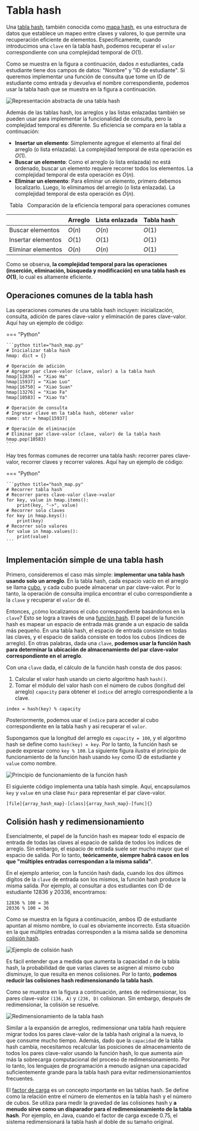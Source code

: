 # Tabla hash

Una <u>tabla hash</u>, también conocida como <u>mapa hash</u>, es una estructura de datos que establece un mapeo entre claves y valores, lo que permite una recuperación eficiente de elementos. Específicamente, cuando introducimos una `clave` en la tabla hash, podemos recuperar el `valor` correspondiente con una complejidad temporal de $O(1)$.

Como se muestra en la figura a continuación, dados $n$ estudiantes, cada estudiante tiene dos campos de datos: "Nombre" y "ID de estudiante". Si queremos implementar una función de consulta que tome un ID de estudiante como entrada y devuelva el nombre correspondiente, podemos usar la tabla hash que se muestra en la figura a continuación.

![Representación abstracta de una tabla hash](hash_map.assets/hash_table_lookup.png)

Además de las tablas hash, los arreglos y las listas enlazadas también se pueden usar para implementar la funcionalidad de consulta, pero la complejidad temporal es diferente. Su eficiencia se compara en la tabla a continuación:

-   **Insertar un elemento**: Simplemente agregue el elemento al final del arreglo (o lista enlazada). La complejidad temporal de esta operación es $O(1)$.
-   **Buscar un elemento**: Como el arreglo (o lista enlazada) no está ordenado, buscar un elemento requiere recorrer todos los elementos. La complejidad temporal de esta operación es $O(n)$.
-   **Eliminar un elemento**: Para eliminar un elemento, primero debemos localizarlo. Luego, lo eliminamos del arreglo (o lista enlazada). La complejidad temporal de esta operación es $O(n)$.

<p align="center"> Tabla <id> &nbsp; Comparación de la eficiencia temporal para operaciones comunes </p>

|                | Arreglo | Lista enlazada | Tabla hash |
| -------------- | ------ | ----------- | ---------- |
| Buscar elementos   | $O(n)$ | $O(n)$      | $O(1)$     |
| Insertar elementos    | $O(1)$ | $O(1)$      | $O(1)$     |
| Eliminar elementos | $O(n)$ | $O(n)$      | $O(1)$     |

Como se observa, **la complejidad temporal para las operaciones (inserción, eliminación, búsqueda y modificación) en una tabla hash es $O(1)$**, lo cual es altamente eficiente.

## Operaciones comunes de la tabla hash

Las operaciones comunes de una tabla hash incluyen: inicialización, consulta, adición de pares clave-valor y eliminación de pares clave-valor. Aquí hay un ejemplo de código:

=== "Python"

    ```python title="hash_map.py"
    # Inicializar tabla hash
    hmap: dict = {}

    # Operación de adición
    # Agregar par clave-valor (clave, valor) a la tabla hash
    hmap[12836] = "Xiao Ha"
    hmap[15937] = "Xiao Luo"
    hmap[16750] = "Xiao Suan"
    hmap[13276] = "Xiao Fa"
    hmap[10583] = "Xiao Ya"

    # Operación de consulta
    # Ingresar clave en la tabla hash, obtener valor
    name: str = hmap[15937]

    # Operación de eliminación
    # Eliminar par clave-valor (clave, valor) de la tabla hash
    hmap.pop(10583)
    ```

Hay tres formas comunes de recorrer una tabla hash: recorrer pares clave-valor, recorrer claves y recorrer valores. Aquí hay un ejemplo de código:

=== "Python"

    ```python title="hash_map.py"
    # Recorrer tabla hash
    # Recorrer pares clave-valor clave->valor
    for key, value in hmap.items():
        print(key, "->", value)
    # Recorrer solo claves
    for key in hmap.keys():
        print(key)
    # Recorrer solo valores
    for value in hmap.values():
        print(value)
    ```

## Implementación simple de una tabla hash

Primero, consideremos el caso más simple: **implementar una tabla hash usando solo un arreglo**. En la tabla hash, cada espacio vacío en el arreglo se llama <u>cubo</u>, y cada cubo puede almacenar un par clave-valor. Por lo tanto, la operación de consulta implica encontrar el cubo correspondiente a la `clave` y recuperar el `valor` de él.

Entonces, ¿cómo localizamos el cubo correspondiente basándonos en la `clave`? Esto se logra a través de una <u>función hash</u>. El papel de la función hash es mapear un espacio de entrada más grande a un espacio de salida más pequeño. En una tabla hash, el espacio de entrada consiste en todas las claves, y el espacio de salida consiste en todos los cubos (índices de arreglo). En otras palabras, dada una `clave`, **podemos usar la función hash para determinar la ubicación de almacenamiento del par clave-valor correspondiente en el arreglo**.

Con una `clave` dada, el cálculo de la función hash consta de dos pasos:

1.  Calcular el valor hash usando un cierto algoritmo hash `hash()`.
2.  Tomar el módulo del valor hash con el número de cubos (longitud del arreglo) `capacity` para obtener el `índice` del arreglo correspondiente a la clave.

```shell
index = hash(key) % capacity
```

Posteriormente, podemos usar el `índice` para acceder al cubo correspondiente en la tabla hash y así recuperar el `valor`.

Supongamos que la longitud del arreglo es `capacity = 100`, y el algoritmo hash se define como `hash(key) = key`. Por lo tanto, la función hash se puede expresar como `key % 100`. La siguiente figura ilustra el principio de funcionamiento de la función hash usando `key` como ID de estudiante y `value` como nombre.

![Principio de funcionamiento de la función hash](hash_map.assets/hash_function.png)

El siguiente código implementa una tabla hash simple. Aquí, encapsulamos `key` y `value` en una clase `Pair` para representar el par clave-valor.

```src
[file]{array_hash_map}-[class]{array_hash_map}-[func]{}
```

## Colisión hash y redimensionamiento

Esencialmente, el papel de la función hash es mapear todo el espacio de entrada de todas las claves al espacio de salida de todos los índices de arreglo. Sin embargo, el espacio de entrada suele ser mucho mayor que el espacio de salida. Por lo tanto, **teóricamente, siempre habrá casos en los que "múltiples entradas correspondan a la misma salida"**.

En el ejemplo anterior, con la función hash dada, cuando los dos últimos dígitos de la `clave` de entrada son los mismos, la función hash produce la misma salida. Por ejemplo, al consultar a dos estudiantes con ID de estudiante 12836 y 20336, encontramos:

```shell
12836 % 100 = 36
20336 % 100 = 36
```

Como se muestra en la figura a continuación, ambos ID de estudiante apuntan al mismo nombre, lo cual es obviamente incorrecto. Esta situación en la que múltiples entradas corresponden a la misma salida se denomina <u>colisión hash</u>.

![Ejemplo de colisión hash](hash_map.assets/hash_collision.png)

Es fácil entender que a medida que aumenta la capacidad $n$ de la tabla hash, la probabilidad de que varias claves se asignen al mismo cubo disminuye, lo que resulta en menos colisiones. Por lo tanto, **podemos reducir las colisiones hash redimensionando la tabla hash**.

Como se muestra en la figura a continuación, antes de redimensionar, los pares clave-valor `(136, A)` y `(236, D)` colisionan. Sin embargo, después de redimensionar, la colisión se resuelve.

![Redimensionamiento de la tabla hash](hash_map.assets/hash_table_reshash.png)

Similar a la expansión de arreglos, redimensionar una tabla hash requiere migrar todos los pares clave-valor de la tabla hash original a la nueva, lo que consume mucho tiempo. Además, dado que la `capacidad` de la tabla hash cambia, necesitamos recalcular las posiciones de almacenamiento de todos los pares clave-valor usando la función hash, lo que aumenta aún más la sobrecarga computacional del proceso de redimensionamiento. Por lo tanto, los lenguajes de programación a menudo asignan una capacidad suficientemente grande para la tabla hash para evitar redimensionamientos frecuentes.

El <u>factor de carga</u> es un concepto importante en las tablas hash. Se define como la relación entre el número de elementos en la tabla hash y el número de cubos. Se utiliza para medir la gravedad de las colisiones hash y **a menudo sirve como un disparador para el redimensionamiento de la tabla hash**. Por ejemplo, en Java, cuando el factor de carga excede $0.75$, el sistema redimensionará la tabla hash al doble de su tamaño original.
